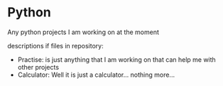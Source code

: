 # Python
Any python projects I am working on at the moment

descriptions if files in repository:
- Practise: is just anything that I am working on that can help me with other projects
- Calculator: Well it is just a calculator... nothing more...
